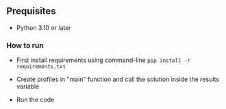 ## Prequisites
- Python 3.10 or later
### How to run
- First install requirements using command-line
    ``` pip install -r requirements.txt ```
- Create profiles in "main" function and call the solution inside the results variable

- Run the code
